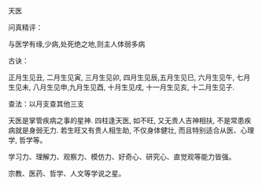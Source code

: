 天医

问真精评：

与医学有缘,少病,处死绝之地,则主人体弱多病

古诀：

正月生见丑, 二月生见寅, 三月生见卯, 四月生见辰,五月生见巳, 六月生见午, 七月生见未, 八月生见申,九月生见酉, 十月生见戌, 十一月生见亥, 十二月生见子.

查法：以月支查其他三支

天医是掌管疾病之事的星神. 四柱逢天医, 如不旺, 又无贵人吉神相扶, 不是常患疾病就是身弱无力. 若生旺又有贵人相生助, 不仅身体健壮, 而且特别适合从医、心理学, 哲学等。

学习力、理解力、观察力、模仿力、好奇心、研究心、直觉观等能力皆强。

宗教、医药、哲学、人文等学说之星。

